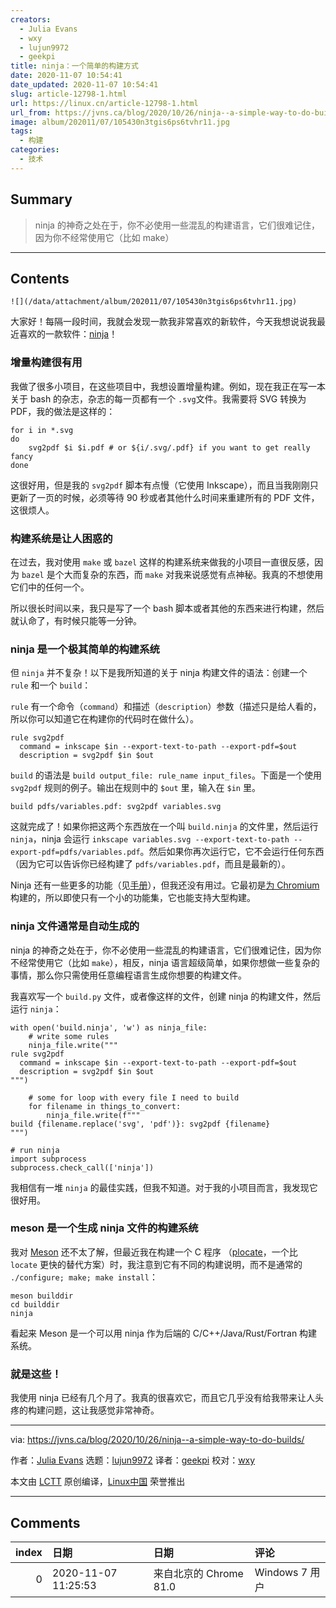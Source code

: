 ```yaml
---
creators:
  - Julia Evans
  - wxy
  - lujun9972
  - geekpi
title: ninja：一个简单的构建方式
date: 2020-11-07 10:54:41
date_updated: 2020-11-07 10:54:41
slug: article-12798-1.html
url: https://linux.cn/article-12798-1.html
url_from: https://jvns.ca/blog/2020/10/26/ninja--a-simple-way-to-do-builds/
image: album/202011/07/105430n3tgis6ps6tvhr11.jpg
tags:
  - 构建
categories:
  - 技术
---
```


## Summary

> ninja 的神奇之处在于，你不必使用一些混乱的构建语言，它们很难记住，因为你不经常使用它（比如 make）

***

<!-- more -->

## Contents

`![](/data/attachment/album/202011/07/105430n3tgis6ps6tvhr11.jpg)`

大家好！每隔一段时间，我就会发现一款我非常喜欢的新软件，今天我想说说我最近喜欢的一款软件：[ninja](https://ninja-build.org/)！

### 增量构建很有用

我做了很多小项目，在这些项目中，我想设置增量构建。例如，现在我正在写一本关于 bash 的杂志，杂志的每一页都有一个 `.svg`文件。我需要将 SVG 转换为 PDF，我的做法是这样的：

```shell
for i in *.svg
do
    svg2pdf $i $i.pdf # or ${i/.svg/.pdf} if you want to get really fancy
done
```

这很好用，但是我的 `svg2pdf` 脚本有点慢（它使用 Inkscape），而且当我刚刚只更新了一页的时候，必须等待 90 秒或者其他什么时间来重建所有的 PDF 文件，这很烦人。

### 构建系统是让人困惑的

在过去，我对使用 `make` 或 `bazel` 这样的构建系统来做我的小项目一直很反感，因为 `bazel` 是个大而复杂的东西，而 `make` 对我来说感觉有点神秘。我真的不想使用它们中的任何一个。

所以很长时间以来，我只是写了一个 bash 脚本或者其他的东西来进行构建，然后就认命了，有时候只能等一分钟。

### ninja 是一个极其简单的构建系统

但 `ninja` 并不复杂！以下是我所知道的关于 ninja 构建文件的语法：创建一个 `rule` 和一个 `build`：

`rule` 有一个命令（`command`）和描述（`description`）参数（描述只是给人看的，所以你可以知道它在构建你的代码时在做什么）。

```shell
rule svg2pdf
  command = inkscape $in --export-text-to-path --export-pdf=$out
  description = svg2pdf $in $out
```

`build` 的语法是 `build output_file: rule_name input_files`。下面是一个使用 `svg2pdf` 规则的例子。输出在规则中的 `$out` 里，输入在 `$in` 里。

```shell
build pdfs/variables.pdf: svg2pdf variables.svg
```

这就完成了！如果你把这两个东西放在一个叫 `build.ninja` 的文件里，然后运行 `ninja`，ninja 会运行 `inkscape variables.svg --export-text-to-path --export-pdf=pdfs/variables.pdf`。然后如果你再次运行它，它不会运行任何东西（因为它可以告诉你已经构建了 `pdfs/variables.pdf`，而且是最新的）。

Ninja 还有一些更多的功能（见[手册](https://ninja-build.org/manual.html)），但我还没有用过。它最初是[为 Chromium](http://neugierig.org/software/chromium/notes/2011/02/ninja.html) 构建的，所以即使只有一个小的功能集，它也能支持大型构建。

### ninja 文件通常是自动生成的

ninja 的神奇之处在于，你不必使用一些混乱的构建语言，它们很难记住，因为你不经常使用它（比如 `make`），相反，ninja 语言超级简单，如果你想做一些复杂的事情，那么你只需使用任意编程语言生成你想要的构建文件。

我喜欢写一个 `build.py` 文件，或者像这样的文件，创建 ninja 的构建文件，然后运行 `ninja`：

```shell
with open('build.ninja', 'w') as ninja_file:
    # write some rules
    ninja_file.write("""
rule svg2pdf
  command = inkscape $in --export-text-to-path --export-pdf=$out
  description = svg2pdf $in $out
""")

    # some for loop with every file I need to build
    for filename in things_to_convert:
        ninja_file.write(f"""
build {filename.replace('svg', 'pdf')}: svg2pdf {filename}
""")

# run ninja
import subprocess
subprocess.check_call(['ninja'])
```

我相信有一堆 `ninja` 的最佳实践，但我不知道。对于我的小项目而言，我发现它很好用。

### meson 是一个生成 ninja 文件的构建系统

我对 [Meson](https://mesonbuild.com/Tutorial.html) 还不太了解，但最近我在构建一个 C 程序 （[plocate](https://blog.sesse.net/blog/tech/2020-09-28-00-37_introducing_plocate)，一个比 `locate` 更快的替代方案）时，我注意到它有不同的构建说明，而不是通常的 `./configure; make; make install`：

```shell
meson builddir
cd builddir
ninja
```

看起来 Meson 是一个可以用 ninja 作为后端的 C/C++/Java/Rust/Fortran 构建系统。

### 就是这些！

我使用 ninja 已经有几个月了。我真的很喜欢它，而且它几乎没有给我带来让人头疼的构建问题，这让我感觉非常神奇。

---

via: <https://jvns.ca/blog/2020/10/26/ninja--a-simple-way-to-do-builds/>

作者：[Julia Evans](https://jvns.ca/) 选题：[lujun9972](https://github.com/lujun9972) 译者：[geekpi](https://github.com/geekpi) 校对：[wxy](https://github.com/wxy)

本文由 [LCTT](https://github.com/LCTT/TranslateProject) 原创编译，[Linux中国](https://linux.cn/) 荣誉推出

***

## Comments

|   index | 日期                | 日期                                  | 评论                                                                             |
|--------:|:--------------------|:--------------------------------------|:---------------------------------------------------------------------------------|
|       0 | 2020-11-07 11:25:53 | 来自北京的 Chrome 81.0|Windows 7 用户 | 抱歉，这篇文章质量太差了。译作选材选用工具类科普文章没问题，但本文信息量太少了。 |

